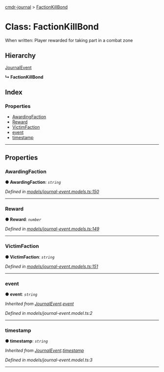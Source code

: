 [cmdr-journal](../README.md) > [FactionKillBond](../classes/factionkillbond.md)



# Class: FactionKillBond


When written: Player rewarded for taking part in a combat zone

## Hierarchy


 [JournalEvent](journalevent.md)

**↳ FactionKillBond**







## Index

### Properties

* [AwardingFaction](factionkillbond.md#awardingfaction)
* [Reward](factionkillbond.md#reward)
* [VictimFaction](factionkillbond.md#victimfaction)
* [event](factionkillbond.md#event)
* [timestamp](factionkillbond.md#timestamp)



---
## Properties
<a id="awardingfaction"></a>

###  AwardingFaction

**●  AwardingFaction**:  *`string`* 

*Defined in [models/journal-event.models.ts:150](https://github.com/chrisbruford/cmdr-journal/blob/52f6f4c/src/models/journal-event.models.ts#L150)*





___

<a id="reward"></a>

###  Reward

**●  Reward**:  *`number`* 

*Defined in [models/journal-event.models.ts:149](https://github.com/chrisbruford/cmdr-journal/blob/52f6f4c/src/models/journal-event.models.ts#L149)*





___

<a id="victimfaction"></a>

###  VictimFaction

**●  VictimFaction**:  *`string`* 

*Defined in [models/journal-event.models.ts:151](https://github.com/chrisbruford/cmdr-journal/blob/52f6f4c/src/models/journal-event.models.ts#L151)*





___

<a id="event"></a>

###  event

**●  event**:  *`string`* 

*Inherited from [JournalEvent](journalevent.md).[event](journalevent.md#event)*

*Defined in models/journal-event.model.ts:2*





___

<a id="timestamp"></a>

###  timestamp

**●  timestamp**:  *`string`* 

*Inherited from [JournalEvent](journalevent.md).[timestamp](journalevent.md#timestamp)*

*Defined in models/journal-event.model.ts:3*





___


